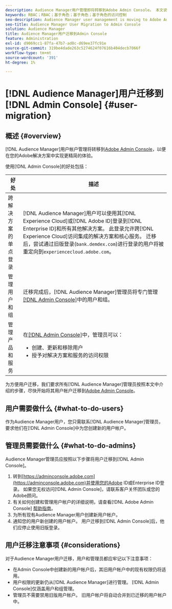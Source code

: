 ```yaml
---
description: Audience Manager用户管理即将转移到Adobe Admin Console。 本文说明准备用户迁移需要做哪些工作，以及迁移完成后将发生哪些变化。
keywords: RBAC；RBAC；基于角色；基于角色；基于角色的访问控制
seo-description: Audience Manager user management is moving to Adobe Admin Console. This article explains what you need to do to prepare for user migration, and what will change once the migration is complete.
seo-title: Audience Manager User Migration to Admin Console
solution: Audience Manager
title: Audience Manager用户迁移到Admin Console
feature: Administration
exl-id: d9069cc1-87fa-47b7-ad0c-d69ee37fc91e
source-git-commit: 319be4dade263c5274624f07616b404decb7066f
workflow-type: tm+mt
source-wordcount: '391'
ht-degree: 1%

---
```


# [!DNL Audience Manager]用户迁移到[!DNL Admin Console] {#user-migration}

## 概述 {#overview}

[!DNL Audience Manager]用户帐户管理将转移到[Adobe Admin Console](https://helpx.adobe.com/cn/enterprise/using/admin-console.html)，以便在您的Adobe解决方案中实现更精简的体验。

使用[!DNL Admin Console]的好处包括：

| 好处 | 描述 |
|---|---|
| 跨解决方案的单点登录 | [!DNL Audience Manager]用户可以使用其[!DNL Experience Cloud]或[!DNL Adobe ID]登录到[!DNL Enterprise ID]和所有其他解决方案。 此登录允许跨[!DNL Experience Cloud]访问集成的解决方案和核心服务。 迁移后，尝试通过旧版登录(`bank.demdex.com`)进行登录的用户将被重定向到`experiencecloud.adobe.com`。 |
| 管理用户和组 | 迁移完成后，[!DNL Audience Manager]管理员将专门管理[[!DNL Admin Console]](https://adminconsole.adobe.com/enterprise/)中的用户和组。 |
| 管理产品和服务 | 在[[!DNL Admin Console]](https://adminconsole.adobe.com/enterprise/)中，管理员可以： <ul><li>创建、更新和移除用户</li><li>授予对解决方案和服务的访问权限</li></ul> |

为方便用户迁移，我们要求所有[!DNL Audience Manager]管理员按照本文中介绍的步骤，尽快开始将其用户帐户迁移到[Adobe Admin Console](https://helpx.adobe.com/cn/enterprise/using/admin-console.html)。

## 用户需要做什么 {#what-to-do-users}

作为Audience Manager用户，您只需联系[!DNL Audience Manager]管理员，要求他们在[!DNL Admin Console]中为您创建新的用户帐户。

## 管理员需要做什么 {#what-to-do-admins}

Audience Manager管理员应按照以下步骤将用户迁移到[!DNL Admin Console]。

1. 转到[https://adminconsole.adobe.com](https://adminconsole.adobe.com)并使用您的Adobe ID或Enterprise ID登录。 如果您无权访问[!DNL Admin Console]，请联系客户关怀团队或您的Adobe顾问。
2. 有关如何创建和管理用户帐户的详细说明，请查看[!DNL Adobe Admin Console] [帮助指南](https://helpx.adobe.com/cn/enterprise/admin-guide.html/enterprise/using/users.ug.html)。
3. 为所有现有Audience Manager用户创建新用户帐户。
4. 通知您的用户新创建的用户帐户。 用户迁移到[!DNL Admin Console]后，他们应停止使用旧版登录。

## 用户迁移注意事项 {#considerations}

对于Audience Manager用户迁移，用户和管理员都应牢记以下注意事项：

* 在Admin Console中创建新的用户帐户后，其旧用户帐户中的现有权限仍将适用。
* 用户权限的更新仍从[!DNL Audience Manager]进行管理。 [!DNL Admin Console]仅涵盖用户和组管理。
* 管理员不需要禁用旧版用户帐户。 旧用户帐户将自动合并到已迁移的用户帐户中。
